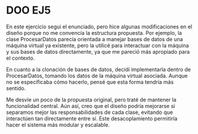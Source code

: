 # DOO EJ5
En este ejercicio segui el enunciado, pero hice algunas modificaciones en el diseño porque no me convencía la estructura propuesta. Por ejemplo, la clase ProcesarDatos parecía orientada a manejar bases de datos de una máquina virtual ya existente, pero la utilicé para interactuar con la máquina y sus bases de datos directamente, ya que me pareció más apropiado para el contexto.

En cuanto a la clonación de bases de datos, decidí implementarla dentro de ProcesarDatos, tomando los datos de la máquina virtual asociada. Aunque no se especificaba cómo hacerlo, pensé que esta forma tendría más sentido.

Me desvíe un poco de la propuesta original, pero traté de mantener la funcionalidad central. Aún así, creo que el diseño podría mejorarse si separamos mejor las responsabilidades de cada clase, evitando que interactúen tan directamente entre sí. Este desacoplamiento permitiría hacer el sistema más modular y escalable.
